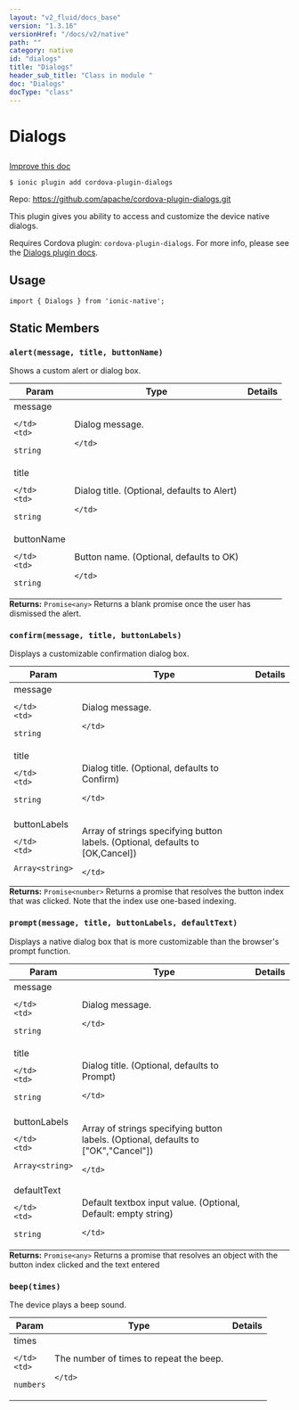 ```yaml
---
layout: "v2_fluid/docs_base"
version: "1.3.16"
versionHref: "/docs/v2/native"
path: ""
category: native
id: "dialogs"
title: "Dialogs"
header_sub_title: "Class in module "
doc: "Dialogs"
docType: "class"
---
```









<h1 class="api-title">

  
  Dialogs
  

  

  

</h1>

<a class="improve-v2-docs" href="http://github.com/driftyco/ionic-native/edit/master/src/plugins/dialogs.ts#L14">
  Improve this doc
</a>





<!-- decorators -->


<pre><code>$ ionic plugin add cordova-plugin-dialogs</code></pre>
<p>Repo:
  <a href="https://github.com/apache/cordova-plugin-dialogs.git">
    https://github.com/apache/cordova-plugin-dialogs.git
  </a>
</p>

<!-- description -->

<p>This plugin gives you ability to access and customize the device native dialogs.</p>
<p>Requires Cordova plugin: <code>cordova-plugin-dialogs</code>. For more info, please see the <a href="https://github.com/apache/cordova-plugin-dialogs">Dialogs plugin docs</a>.</p>



<!-- @usage tag -->

<h2>Usage</h2>

<pre><code class="lang-typescript">import { Dialogs } from &#39;ionic-native&#39;;
</code></pre>




<!-- @property tags -->
<h2>Static Members</h2>
<div id="alert"></div>
<h3><code>alert(message,&nbsp;title,&nbsp;buttonName)</code>
  
</h3>



Shows a custom alert or dialog box.


<table class="table param-table" style="margin:0;">
  <thead>
  <tr>
    <th>Param</th>
    <th>Type</th>
    <th>Details</th>
  </tr>
  </thead>
  <tbody>
  
  <tr>
    <td>
      message
      
      
    </td>
    <td>
      
<code>string</code>
    </td>
    <td>
      <p>Dialog message.</p>

      
    </td>
  </tr>
  
  <tr>
    <td>
      title
      
      
    </td>
    <td>
      
<code>string</code>
    </td>
    <td>
      <p>Dialog title. (Optional, defaults to Alert)</p>

      
    </td>
  </tr>
  
  <tr>
    <td>
      buttonName
      
      
    </td>
    <td>
      
<code>string</code>
    </td>
    <td>
      <p>Button name. (Optional, defaults to OK)</p>

      
    </td>
  </tr>
  
  </tbody>
</table>





<div class="return-value" markdown="1">
  <i class="icon ion-arrow-return-left"></i>
  <b>Returns:</b> 
<code>Promise&lt;any&gt;</code> Returns a blank promise once the user has dismissed the alert.
</div>



<div id="confirm"></div>
<h3><code>confirm(message,&nbsp;title,&nbsp;buttonLabels)</code>
  
</h3>



Displays a customizable confirmation dialog box.


<table class="table param-table" style="margin:0;">
  <thead>
  <tr>
    <th>Param</th>
    <th>Type</th>
    <th>Details</th>
  </tr>
  </thead>
  <tbody>
  
  <tr>
    <td>
      message
      
      
    </td>
    <td>
      
<code>string</code>
    </td>
    <td>
      <p>Dialog message.</p>

      
    </td>
  </tr>
  
  <tr>
    <td>
      title
      
      
    </td>
    <td>
      
<code>string</code>
    </td>
    <td>
      <p>Dialog title. (Optional, defaults to Confirm)</p>

      
    </td>
  </tr>
  
  <tr>
    <td>
      buttonLabels
      
      
    </td>
    <td>
      
<code>Array&lt;string&gt;</code>
    </td>
    <td>
      <p>Array of strings specifying button labels. (Optional, defaults to [OK,Cancel])</p>

      
    </td>
  </tr>
  
  </tbody>
</table>





<div class="return-value" markdown="1">
  <i class="icon ion-arrow-return-left"></i>
  <b>Returns:</b> 
<code>Promise&lt;number&gt;</code> Returns a promise that resolves the button index that was clicked. Note that the index use one-based indexing.
</div>



<div id="prompt"></div>
<h3><code>prompt(message,&nbsp;title,&nbsp;buttonLabels,&nbsp;defaultText)</code>
  
</h3>



Displays a native dialog box that is more customizable than the browser's prompt function.


<table class="table param-table" style="margin:0;">
  <thead>
  <tr>
    <th>Param</th>
    <th>Type</th>
    <th>Details</th>
  </tr>
  </thead>
  <tbody>
  
  <tr>
    <td>
      message
      
      
    </td>
    <td>
      
<code>string</code>
    </td>
    <td>
      <p>Dialog message.</p>

      
    </td>
  </tr>
  
  <tr>
    <td>
      title
      
      
    </td>
    <td>
      
<code>string</code>
    </td>
    <td>
      <p>Dialog title. (Optional, defaults to Prompt)</p>

      
    </td>
  </tr>
  
  <tr>
    <td>
      buttonLabels
      
      
    </td>
    <td>
      
<code>Array&lt;string&gt;</code>
    </td>
    <td>
      <p>Array of strings specifying button labels. (Optional, defaults to [&quot;OK&quot;,&quot;Cancel&quot;])</p>

      
    </td>
  </tr>
  
  <tr>
    <td>
      defaultText
      
      
    </td>
    <td>
      
<code>string</code>
    </td>
    <td>
      <p>Default textbox input value.  (Optional, Default: empty string)</p>

      
    </td>
  </tr>
  
  </tbody>
</table>





<div class="return-value" markdown="1">
  <i class="icon ion-arrow-return-left"></i>
  <b>Returns:</b> 
<code>Promise&lt;any&gt;</code> Returns a promise that resolves an object with the button index clicked and the text entered
</div>



<div id="beep"></div>
<h3><code>beep(times)</code>
  
</h3>



The device plays a beep sound.


<table class="table param-table" style="margin:0;">
  <thead>
  <tr>
    <th>Param</th>
    <th>Type</th>
    <th>Details</th>
  </tr>
  </thead>
  <tbody>
  
  <tr>
    <td>
      times
      
      
    </td>
    <td>
      
<code>numbers</code>
    </td>
    <td>
      <p>The number of times to repeat the beep.</p>

      
    </td>
  </tr>
  
  </tbody>
</table>








<!-- methods on the class -->

<!-- related link --><!-- end content block -->


<!-- end body block -->

